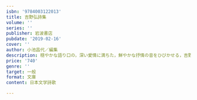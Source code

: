 ```yaml
---
isbn: '9784003122013'
title: 吉野弘詩集
volume: ''
series: ''
publisher: 岩波書店
pubdate: '2019-02-16'
cover: ''
author: 小池昌代／編集
description: 穏やかな語り口の，深い愛情に満ちた，鮮やかな抒情の音をひびかせる，吉野弘のエッセンス．
price: '740'
genre: ''
target: 一般
format: 文庫
content: 日本文学詩歌

---
```

